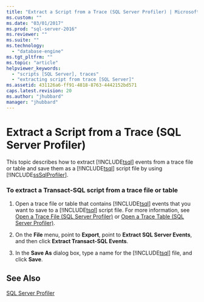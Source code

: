 ```yaml
---
title: "Extract a Script from a Trace (SQL Server Profiler) | Microsoft Docs"
ms.custom: ""
ms.date: "03/01/2017"
ms.prod: "sql-server-2016"
ms.reviewer: ""
ms.suite: ""
ms.technology: 
  - "database-engine"
ms.tgt_pltfrm: ""
ms.topic: "article"
helpviewer_keywords: 
  - "scripts [SQL Server], traces"
  - "extracting script from trace [SQL Server]"
ms.assetid: 431126a6-ff91-4818-8763-4442152bd571
caps.latest.revision: 20
ms.author: "jhubbard"
manager: "jhubbard"
---
```

# Extract a Script from a Trace (SQL Server Profiler)
  This topic describes how to extract [!INCLUDE[tsql](../../advanced-analytics/r-services/includes/tsql-md.md)] events from a trace file or table and save them as a [!INCLUDE[tsql](../../advanced-analytics/r-services/includes/tsql-md.md)] script file by using [!INCLUDE[ssSqlProfiler](../../analysis-services/data-mining/includes/sssqlprofiler-md.md)].  
  
### To extract a Transact-SQL script from a trace file or table  
  
1.  Open a trace file or table that contains [!INCLUDE[tsql](../../advanced-analytics/r-services/includes/tsql-md.md)] events that you want to save to a [!INCLUDE[tsql](../../advanced-analytics/r-services/includes/tsql-md.md)] script file. For more information, see [Open a Trace File &#40;SQL Server Profiler&#41;](../../tools/sql-server-profiler/open-a-trace-file-sql-server-profiler.md) or [Open a Trace Table &#40;SQL Server Profiler&#41;](../../tools/sql-server-profiler/open-a-trace-table-sql-server-profiler.md).  
  
2.  On the **File** menu, point to **Export**, point to **Extract SQL Server Events**, and then click **Extract Transact-SQL Events**.  
  
3.  In the **Save As** dialog box, type a name for the [!INCLUDE[tsql](../../advanced-analytics/r-services/includes/tsql-md.md)] file, and click **Save**.  
  
## See Also  
 [SQL Server Profiler](../../tools/sql-server-profiler/sql-server-profiler.md)  
  
  